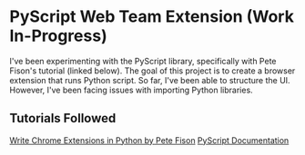 # PyScript Web Team Extension (Work In-Progress)

I've been experimenting with the PyScript library, specifically with Pete Fison's tutorial (linked below).
The goal of this project is to create a browser extension that runs Python script.
So far, I've been able to structure the UI. However, I've been facing issues with importing Python libraries.

## Tutorials Followed

[Write Chrome Extensions in Python by Pete Fison](https://medium.com/pythoniq/write-chrome-extensions-in-python-6c6b0e2e1573)
[PyScript Documentation](https://docs.pyscript.net/2025.3.1/)
